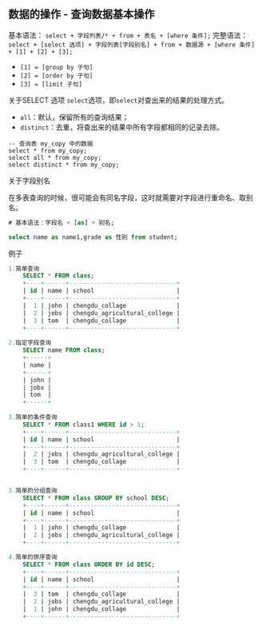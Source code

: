 ## 数据的操作 - 查询数据基本操作


基本语法： `select + 字段列表/* + from + 表名 + [where 条件];`
完整语法： `select + [select 选项] + 字段列表[字段别名] + from + 数据源 + [where 条件] + [1] + [2] + [3];`

- `[1] = [group by 子句]`
- `[2] = [order by 子句]`
-  `[3] = [limit 子句]`


关于SELECT 选项
`select`选项，即`select`对查出来的结果的处理方式。

 - `all`：默认，保留所有的查询结果；
 - `distinct`：去重，将查出来的结果中所有字段都相同的记录去除。


```
-- 查询表 my_copy 中的数据
select * from my_copy;
select all * from my_copy;
select distinct * from my_copy;
```

关于字段别名

在多表查询的时候，很可能会有同名字段，这时就需要对字段进行重命名、取别名。

``` sql
# 基本语法：字段名 + [as] + 别名;

select name as name1,grade as 性别 from student;
```

例子

```sql
1.简单查询
    SELECT * FROM class;
    +----+------+------------------------------+
    | id | name | school                       |
    +----+------+------------------------------+
    |  1 | john | chengdu_collage              |
    |  2 | jobs | chengdu_agricultural_college |
    |  3 | tom  | chengdu_collage              |
    +----+------+------------------------------+
                
2.指定字段查询
    SELECT name FROM class;
    +------+
    | name |
    +------+
    | john | 
    | jobs | 
    | tom  |
    +------+  
        
3.简单的条件查询
    SELECT * FROM class1 WHERE id > 1;
    +----+------+------------------------------+
    | id | name | school                       |
    +----+------+------------------------------+
    |  2 | jobs | chengdu_agricultural_college |
    |  3 | tom  | chengdu_collage              |
    +----+------+------------------------------+


3.简单的分组查询
    SELECT * FROM class GROUP BY school DESC;
    +----+------+------------------------------+
    | id | name | school                       |
    +----+------+------------------------------+
    |  1 | john | chengdu_collage              |
    |  2 | jobs | chengdu_agricultural_college |
    +----+------+------------------------------+

4.简单的排序查询
    SELECT * FROM class ORDER BY id DESC;
    +----+------+------------------------------+
    | id | name | school                       |
    +----+------+------------------------------+
    |  3 | tom  | chengdu_collage              |
    |  2 | jobs | chengdu_agricultural_college |
    |  1 | john | chengdu_collage              |
    +----+------+------------------------------+
```



